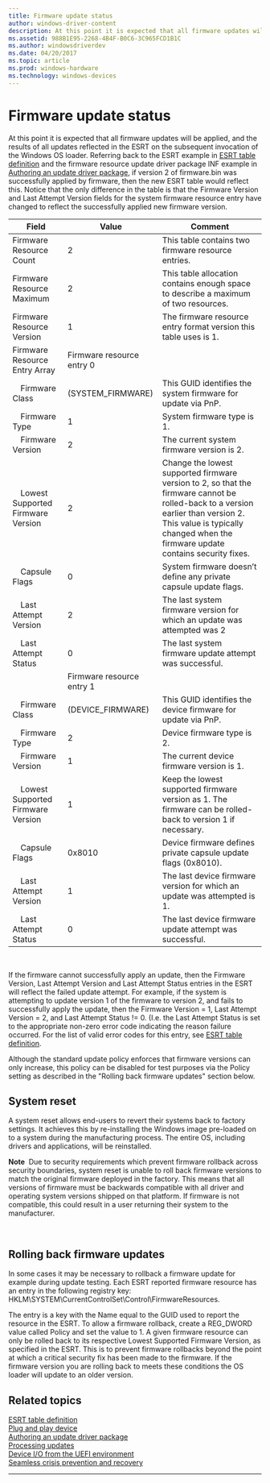 ```yaml
---
title: Firmware update status
author: windows-driver-content
description: At this point it is expected that all firmware updates will be applied, and the results of all updates reflected in the ESRT on the subsequent invocation of the Windows OS loader.
ms.assetid: 988B1E95-2268-4B4F-B0C6-3C965FCD1B1C
ms.author: windowsdriverdev
ms.date: 04/20/2017
ms.topic: article
ms.prod: windows-hardware
ms.technology: windows-devices
---
```


# Firmware update status


At this point it is expected that all firmware updates will be applied, and the results of all updates reflected in the ESRT on the subsequent invocation of the Windows OS loader. Referring back to the ESRT example in [ESRT table definition](esrt-table-definition.md) and the firmware resource update driver package INF example in [Authoring an update driver package](authoring-an-update-driver-package.md), if version 2 of firmware.bin was successfully applied by firmware, then the new ESRT table would reflect this. Notice that the only difference in the table is that the Firmware Version and Last Attempt Version fields for the system firmware resource entry have changed to reflect the successfully applied new firmware version.

| Field                               | Value                     | Comment                                                                                                                                                                                                              |
|-------------------------------------|---------------------------|----------------------------------------------------------------------------------------------------------------------------------------------------------------------------------------------------------------------|
| Firmware Resource Count             | 2                         | This table contains two firmware resource entries.                                                                                                                                                                   |
| Firmware Resource Maximum           | 2                         | This table allocation contains enough space to describe a maximum of two resources.                                                                                                                                  |
| Firmware Resource Version           | 1                         | The firmware resource entry format version this table uses is 1.                                                                                                                                                     |
| Firmware Resource Entry Array       | Firmware resource entry 0 |                                                                                                                                                                                                                      |
|   Firmware Class                    | (SYSTEM\_FIRMWARE)        | This GUID identifies the system firmware for update via PnP.                                                                                                                                                         |
|   Firmware Type                     | 1                         | System firmware type is 1.                                                                                                                                                                                           |
|   Firmware Version                  | 2                         | The current system firmware version is 2.                                                                                                                                                                            |
|   Lowest Supported Firmware Version | 2                         | Change the lowest supported firmware version to 2, so that the firmware cannot be rolled-back to a version earlier than version 2. This value is typically changed when the firmware update contains security fixes. |
|   Capsule Flags                     | 0                         | System firmware doesn’t define any private capsule update flags.                                                                                                                                                     |
|   Last Attempt Version              | 2                         | The last system firmware version for which an update was attempted was 2                                                                                                                                             |
|   Last Attempt Status               | 0                         | The last system firmware update attempt was successful.                                                                                                                                                              |
|                                     | Firmware resource entry 1 |                                                                                                                                                                                                                      |
|   Firmware Class                    | (DEVICE\_FIRMWARE)        | This GUID identifies the device firmware for update via PnP.                                                                                                                                                         |
|   Firmware Type                     | 2                         | Device firmware type is 2.                                                                                                                                                                                           |
|   Firmware Version                  | 1                         | The current device firmware version is 1.                                                                                                                                                                            |
|   Lowest Supported Firmware Version | 1                         | Keep the lowest supported firmware version as 1. The firmware can be rolled-back to version 1 if necessary.                                                                                                          |
|   Capsule Flags                     | 0x8010                    | Device firmware defines private capsule update flags (0x8010).                                                                                                                                                       |
|   Last Attempt Version              | 1                         | The last device firmware version for which an update was attempted is 1.                                                                                                                                             |
|   Last Attempt Status               | 0                         | The last device firmware update attempt was successful.                                                                                                                                                              |

 

If the firmware cannot successfully apply an update, then the Firmware Version, Last Attempt Version and Last Attempt Status entries in the ESRT will reflect the failed update attempt. For example, if the system is attempting to update version 1 of the firmware to version 2, and fails to successfully apply the update, then the Firmware Version = 1, Last Attempt Version = 2, and Last Attempt Status != 0. (I.e. the Last Attempt Status is set to the appropriate non-zero error code indicating the reason failure occurred. For the list of valid error codes for this entry, see [ESRT table definition](esrt-table-definition.md).

Although the standard update policy enforces that firmware versions can only increase, this policy can be disabled for test purposes via the Policy setting as described in the "Rolling back firmware updates" section below.

## System reset


A system reset allows end-users to revert their systems back to factory settings. It achieves this by re-installing the Windows image pre-loaded on to a system during the manufacturing process. The entire OS, including drivers and applications, will be reinstalled.

**Note**  Due to security requirements which prevent firmware rollback across security boundaries, system reset is unable to roll back firmware versions to match the original firmware deployed in the factory. This means that all versions of firmware must be backwards compatible with all driver and operating system versions shipped on that platform. If firmware is not compatible, this could result in a user returning their system to the manufacturer.

 

## Rolling back firmware updates


In some cases it may be necessary to rollback a firmware update for example during update testing. Each ESRT reported firmware resource has an entry in the following registry key: HKLM\\SYSTEM\\CurrentControlSet\\Control\\FirmwareResources.

The entry is a key with the Name equal to the GUID used to report the resource in the ESRT. To allow a firmware rollback, create a REG\_DWORD value called Policy and set the value to 1. A given firmware resource can only be rolled back to its respective Lowest Supported Firmware Version, as specified in the ESRT. This is to prevent firmware rollbacks beyond the point at which a critical security fix has been made to the firmware. If the firmware version you are rolling back to meets these conditions the OS loader will update to an older version.

## Related topics
[ESRT table definition](esrt-table-definition.md)  
[Plug and play device](plug-and-play-device.md)  
[Authoring an update driver package](authoring-an-update-driver-package.md)  
[Processing updates](processing-updates.md)  
[Device I/O from the UEFI environment](device-i-o-from-the-uefi-environment.md)  
[Seamless crisis prevention and recovery](seamless-crisis-prevention-and-recovery.md)  

--------------------


